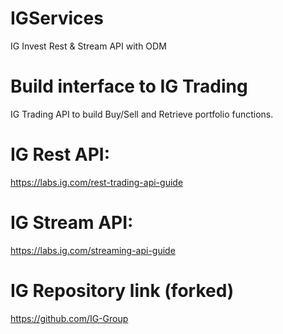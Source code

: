 # IGServices
IG Invest Rest &amp; Stream API with ODM

# Build interface to IG Trading 
IG Trading API to build Buy/Sell and Retrieve portfolio functions. 

# IG Rest API:
https://labs.ig.com/rest-trading-api-guide

# IG Stream API:
https://labs.ig.com/streaming-api-guide

# IG Repository link (forked)
https://github.com/IG-Group 
